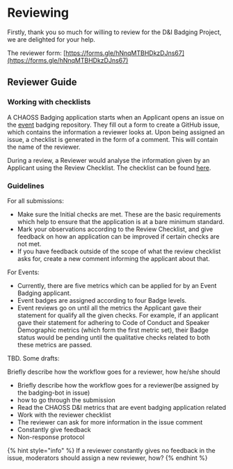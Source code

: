 # Reviewing

Firstly, thank you so much for willing to review for the D&I Badging Project, we are delighted for your help. 



The reviewer form: [https://forms.gle/hNnqMTBHDkzDJns67](https://forms.gle/hNnqMTBHDkzDJns67)

## Reviewer Guide

### Working with checklists

A CHAOSS Badging application starts when an Applicant opens an issue on the [event](https://github.com/badging/event-diversity-and-inclusion) badging repository. They fill out a form to create a GitHub issue, which contains the information a reviewer looks at. Upon being assigned an issue, a checklist is generated in the form of a comment. This will contain the name of the reviewer.

During a review, a Reviewer would analyse the information given by an Applicant using the Review Checklist. The checklist can be found [here](https://github.com/badging/event-diversity-and-inclusion/blob/master/.github/checklist.md).

### Guidelines

For all submissions:

* Make sure the Initial checks are met. These are the basic requirements which help to ensure that the application is at a bare minimum standard.
* Mark your observations according to the Review Checklist, and give feedback on how an application can be improved if certain checks are not met.
* If you have feedback outside of the scope of what the review checklist asks for, create a new comment informing the applicant about that.

For Events:

* Currently, there are five metrics which can be applied for by an Event Badging applicant.
* Event badges are assigned according to four Badge levels.
* Event reviews go on until all the metrics the Applicant gave their statement for qualify all the given checks. For example, if an applicant gave their statement for adhering to Code of Conduct and Speaker Demographic metrics \(which form the first metric set\), their Badge status would be pending until the qualitative checks related to both these metrics are passed.



TBD. Some drafts:

Briefly describe how the workflow goes for a reviewer, how he/she should 

* Briefly describe how the workflow goes for a reviewer\(be assigned by the badging-bot in issue\)
* how to go through the submission
* Read the CHAOSS D&I metrics that are event badging application related
* Work with the reviewer checklist
* The reviewer can ask for more information in the issue comment
* Constantly give feedback
* Non-response protocol

{% hint style="info" %}
If a reviewer constantly gives no feedback in the issue, moderators should assign a new reviewer, how?
{% endhint %}

## 





